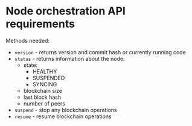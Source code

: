 # Node orchestration API requirements

Methods needed:

* `version` - returns version and commit hash or currently running code
* `status` - returns information about the node:
  * state:
    * HEALTHY
    * SUSPENDED
    * SYNCING
  * blockchain size
  * last block hash
  * number of peers
* `suspend` - stop any blockchain operations
* `resume` - resume blockchain operations
